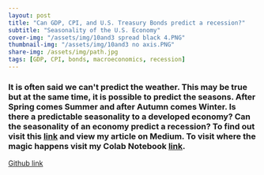 ```yaml
---
layout: post
title: "Can GDP, CPI, and U.S. Treasury Bonds predict a recession?"
subtitle: "Seasonality of the U.S. Economy" 
cover-img: "/assets/img/10and3 spread black 4.PNG"
thumbnail-img: "/assets/img/10and3 no axis.PNG"
share-img: /assets/img/path.jpg
tags: [GDP, CPI, bonds, macroeconomics, recession]
---
```

### It is often said we can't predict the weather. This may be true but at the same time, it is possible to predict the seasons. After Spring comes Summer and after Autumn comes Winter. Is there a predictable seasonality to a developed economy? Can the seasonality of an economy predict a recession? To find out visit this [link](https://medium.com/@dabordel/can-gdp-cpi-and-treasury-bonds-signal-a-looming-recession-52db4142a133) and view my article on Medium. To visit where the magic happens visit my Colab Notebook [link](https://colab.research.google.com/drive/18gvDB6PDRhUzLM-or5L6Z4BnUf_6FwPQ?usp=sharing). 

[Github link](https://github.com/drewamorbordelon/drewamorbordelon.github.io/blob/master/Build-Week-Project-Unit-1%5Cgdp_cpi_treasuries_recession.ipynb)

